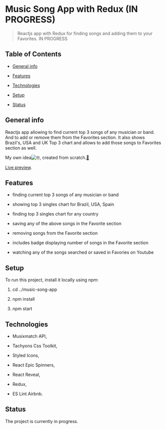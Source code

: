 # Music Song App with Redux (IN PROGRESS)

> Reactjs app with Redux for finding songs and adding them to your Favorites. IN PROGRESS

## Table of Contents

- [General info](#general-info)

- [Features](#features)

- [Technologies](#technologies)

- [Setup](#setup)

- [Status](#status)

## General info

Reactjs app allowing to find current top 3 songs of any musician or band. And to add or remove them from the Favorites section. It also shows Brazil's, USA and UK Top 3 chart and allows to add those songs to Favorites section as well.

My own idea![🤓](https://mail.google.com/mail/e/1f913), created from scratch.[🔨](https://mail.google.com/mail/e/1f528)

[Live preview](https://suavek85.github.io/Music-Song-App-with-Redux/).

## Features

- finding current top 3 songs of any musician or band

- showing top 3 singles chart for Brazil, USA, Spain

- finding top 3 singles chart for any country

- saving any of the above songs in the Favorite section 

- removing songs from the Favorite section

- includes badge displaying number of songs in the Favorite section

- watching any of the songs searched or saved in Favories on Youtube 


## Setup

To run this project, install it locally using npm:

1. cd ../music-song-app

2. npm install

3. npm start

## Technologies

- Musixmatch API,

- Tachyons Css Toolkit,

- Styled Icons,

- React Epic Spinners,

- React Reveal,

- Redux,

- ES Lint Airbnb.

## Status

The project is currently in progress.